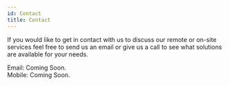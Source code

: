 ```yaml
---
id: Contact
title: Contact
---
```


If you would like to get in contact with us to discuss our remote or on-site services feel free to send us an email or give us a call to see what solutions are available for your needs.

Email: Coming Soon.
<br/>
Mobile: Coming Soon.

